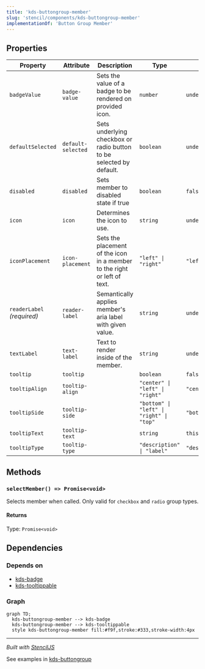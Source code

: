 ```yaml
---
title: 'kds-buttongroup-member'
slug: 'stencil/components/kds-buttongroup-member'
implementationOf: 'Button Group Member'
---
```

## Properties

| Property                   | Attribute          | Description                                                              | Type                                     | Default            |
| -------------------------- | ------------------ | ------------------------------------------------------------------------ | ---------------------------------------- | ------------------ |
| `badgeValue`               | `badge-value`      | Sets the value of a badge to be rendered on provided icon.               | `number`                                 | `undefined`        |
| `defaultSelected`          | `default-selected` | Sets underlying checkbox or radio button to be selected by default.      | `boolean`                                | `undefined`        |
| `disabled`                 | `disabled`         | Sets member to disabled state if true                                    | `boolean`                                | `false`            |
| `icon`                     | `icon`             | Determines the icon to use.                                              | `string`                                 | `undefined`        |
| `iconPlacement`            | `icon-placement`   | Sets the placement of the icon in a member to the right or left of text. | `"left" \| "right"`                      | `"left"`           |
| `readerLabel` _(required)_ | `reader-label`     | Semantically applies member's aria label with given value.               | `string`                                 | `undefined`        |
| `textLabel`                | `text-label`       | Text to render inside of the member.                                     | `string`                                 | `undefined`        |
| `tooltip`                  | `tooltip`          |                                                                          | `boolean`                                | `false`            |
| `tooltipAlign`             | `tooltip-align`    |                                                                          | `"center" \| "left" \| "right"`          | `"center"`         |
| `tooltipSide`              | `tooltip-side`     |                                                                          | `"bottom" \| "left" \| "right" \| "top"` | `"bottom"`         |
| `tooltipText`              | `tooltip-text`     |                                                                          | `string`                                 | `this.readerLabel` |
| `tooltipType`              | `tooltip-type`     |                                                                          | `"description" \| "label"`               | `"description"`    |


## Methods

### `selectMember() => Promise<void>`

Selects member when called. Only valid for `checkbox` and `radio` group types.

#### Returns

Type: `Promise<void>`




## Dependencies

### Depends on

- [kds-badge](../../kds-badge)
- [kds-tooltippable](../../kds-tooltippable)

### Graph
```mermaid
graph TD;
  kds-buttongroup-member --> kds-badge
  kds-buttongroup-member --> kds-tooltippable
  style kds-buttongroup-member fill:#f9f,stroke:#333,stroke-width:4px
```

----------------------------------------------

*Built with [StencilJS](https://stenciljs.com/)*


See examples in [kds-buttongroup](/stencil/components/ButtonGroup#Examples)